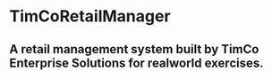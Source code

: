 # TimCoRetailManager
<h2>A retail management system built by TimCo Enterprise Solutions for realworld exercises.<h2>
